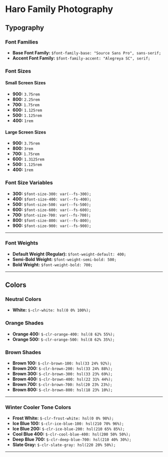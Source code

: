 # Haro Family Photography

## Typography

### Font Families

- **Base Font Family:** `$font-family-base: "Source Sans Pro", sans-serif;`
- **Accent Font Family:** `$font-family-accent: "Alegreya SC", serif;`

### Font Sizes

#### Small Screen Sizes

- **900:** `3.75rem`
- **800:** `2.25rem`
- **700:** `1.75rem`
- **600:** `1.125rem`
- **500:** `1.125rem`
- **400:** `1rem`

#### Large Screen Sizes

- **900:** `3.75rem`
- **800:** `3rem`
- **700:** `1.75rem`
- **600:** `1.3125rem`
- **500:** `1.125rem`
- **400:** `1rem`

### Font Size Variables

- **300:** `$font-size-300: var(--fs-300);`
- **400:** `$font-size-400: var(--fs-400);`
- **500:** `$font-size-500: var(--fs-500);`
- **600:** `$font-size-600: var(--fs-600);`
- **700:** `$font-size-700: var(--fs-700);`
- **800:** `$font-size-800: var(--fs-800);`
- **900:** `$font-size-900: var(--fs-900);`

---

### Font Weights

- **Default Weight (Regular):** `$font-weight-default: 400;`
- **Semi-Bold Weight:** `$font-weight-semi-bold: 500;`
- **Bold Weight:** `$font-weight-bold: 700;`

---

## Colors

### Neutral Colors

- **White:** `$-clr-white: hsl(0 0% 100%);`

### Orange Shades

- **Orange 400:** `$-clr-orange-400: hsl(8 62% 55%);`
- **Orange 500:** `$-clr-orange-500: hsl(8 62% 35%);`

### Brown Shades

- **Brown 100:** `$-clr-brown-100: hsl(33 24% 92%);`
- **Brown 200:** `$-clr-brown-200: hsl(33 24% 88%);`
- **Brown 300:** `$-clr-brown-300: hsl(33 23% 69%);`
- **Brown 400:** `$-clr-brown-400: hsl(22 31% 44%);`
- **Brown 700:** `$-clr-brown-700: hsl(20 23% 23%);`
- **Brown 800:** `$-clr-brown-800: hsl(18 23% 10%);`

---

### Winter Cooler Tone Colors

- **Frost White:** `$-clr-frost-white: hsl(0 0% 98%);`
- **Ice Blue 100:** `$-clr-ice-blue-100: hsl(210 70% 96%);`
- **Ice Blue 200:** `$-clr-ice-blue-200: hsl(210 65% 85%);`
- **Cool Blue 400:** `$-clr-cool-blue-400: hsl(200 50% 50%);`
- **Deep Blue 700:** `$-clr-deep-blue-700: hsl(210 40% 30%);`
- **Slate Gray:** `$-clr-slate-gray: hsl(220 20% 50%);`

---
